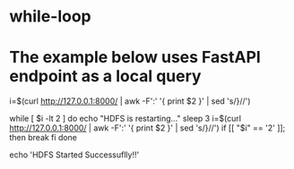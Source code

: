 # while-loop

# The example below uses FastAPI endpoint as a local query

i=$(curl http://127.0.0.1:8000/ | awk -F':' '{ print $2 }' | sed 's/}//')

while [ $i -lt 2 ]
do
  echo "HDFS is restarting..."
  sleep 3
  i=$(curl http://127.0.0.1:8000/ | awk -F':' '{ print $2 }' | sed 's/}//')
  if [[ "$i" == '2' ]]; then
    break
  fi
done

echo 'HDFS Started Successuflly!!'
